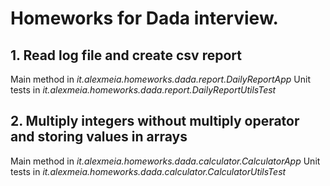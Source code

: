 
# Homeworks for Dada interview.

## 1. Read log file and create csv report
Main method in *it.alexmeia.homeworks.dada.report.DailyReportApp*
Unit tests in *it.alexmeia.homeworks.dada.report.DailyReportUtilsTest*

## 2. Multiply integers without multiply operator and storing values in arrays
Main method in *it.alexmeia.homeworks.dada.calculator.CalculatorApp*
Unit tests in *it.alexmeia.homeworks.dada.calculator.CalculatorUtilsTest*

